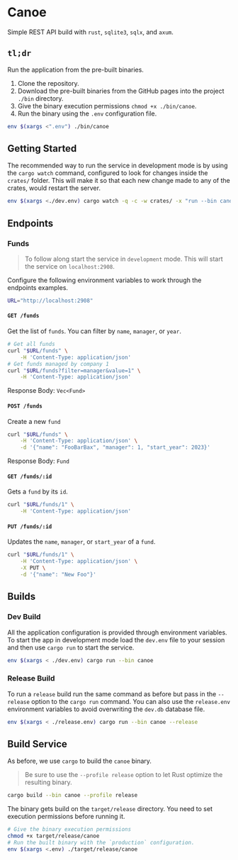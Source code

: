 # Canoe

Simple REST API build with `rust`, `sqlite3`, `sqlx`, and `axum`.

## `tl;dr`

Run the application from the pre-built binaries.

1. Clone the repository.
2. Download the pre-built binaries from the GitHub pages into the project `./bin` directory.
3. Give the binary execution permissions `chmod +x ./bin/canoe`.
4. Run the binary using the `.env` configuration file.

```bash
env $(xargs <".env") ./bin/canoe
```

## Getting Started

The recommended way to run the service in development mode is by using the `cargo watch` command,
configured to look for changes inside the `crates/` folder. This will make it so that each new
change made to any of the crates, would restart the server.

```bash
env $(xargs <./dev.env) cargo watch -q -c -w crates/ -x "run --bin canoe"
```

## Endpoints

### Funds

> To follow along start the service in `development` mode. This will start the service on
> `localhost:2908`.

Configure the following environment variables to work through the endpoints examples.

```bash
URL="http://localhost:2908"
```

#### `GET /funds`

Get the list of `funds`. You can filter by `name`, `manager`, or `year`.

```bash
# Get all funds
curl "$URL/funds" \
    -H 'Content-Type: application/json'
# Get funds managed by company 1
curl "$URL/funds?filter=manager&value=1" \
    -H 'Content-Type: application/json'
```

Response Body: `Vec<Fund>`

#### `POST /funds`

Create a new `fund`

```bash
curl "$URL/funds" \
    -H 'Content-Type: application/json' \
    -d '{"name": "FooBarBax", "manager": 1, "start_year": 2023}'
```

Response Body: `Fund`

#### `GET /funds/:id`

Gets a `fund` by its `id`.

```bash
curl "$URL/funds/1" \
    -H 'Content-Type: application/json'
```

#### `PUT /funds/:id`

Updates the `name`, `manager`, or `start_year` of a `fund`.

```bash
curl "$URL/funds/1" \
    -H 'Content-Type: application/json' \
    -X PUT \
    -d '{"name": "New Foo"}'
```

## Builds

### Dev Build

All the application configuration is provided through environment variables. To start the app in
development mode load the `dev.env` file to your session and then use `cargo run` to start the
service.

```bash
env $(xargs < ./dev.env) cargo run --bin canoe
```

### Release Build

To run a `release` build run the same command as before but pass in the `--release` option to the
`cargo run` command. You can also use the `release.env` environment variables to avoid overwriting
the `dev.db` database file.

```bash
env $(xargs < ./release.env) cargo run --bin canoe --release
```

## Build Service

As before, we use `cargo` to build the `canoe` binary.

> Be sure to use the `--profile release` option to let Rust optimize the resulting binary.

```bash
cargo build --bin canoe --profile release
```

The binary gets build on the `target/release` directory. You need to set execution permissions
before running it.

```bash
# Give the binary execution permissions
chmod +x target/release/canoe
# Run the built binary with the `production` configuration.
env $(xargs <.env) ./target/release/canoe
```
